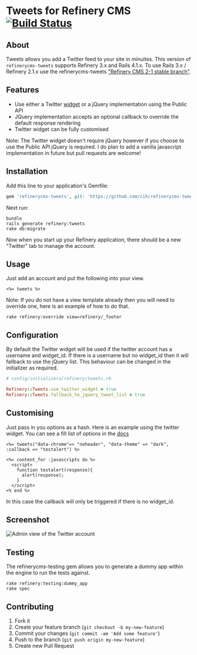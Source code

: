 # Tweets for Refinery CMS [![Build Status](https://travis-ci.org/cih/refinerycms-tweets.png)](https://travis-ci.org/cih/refinerycms-tweets)

## About

Tweets allows you add a Twitter feed to your site in minuites. This version of `refinerycms-tweets` supports Refinery 3.x and Rails 4.1.x. To use Rails 3.x / Refinery 2.1.x use the refinerycms-tweets ["Refinery CMS 2-1 stable branch"](https://github.com/cih/refinerycms-tweets/tree/2-1-stable).

## Features

- Use either a Twitter [widget](https://twitter.com/settings/widgets) or a jQuery implementation using the Public API
- JQuery implementation accepts an optional callback to override the default response rendering
- Twitter widget can be fully customised

Note: The Twitter widget doesn't require jQuery however if you choose to use the Public API jQuery is required.
I do plan to add a vanilla javascript implementation in future but pull requests are welcome!

## Installation

Add this line to your application's Gemfile:

```ruby
gem 'refinerycms-tweets', git: 'https://github.com/cih/refinerycms-tweets', branch: 'master'
```

Next run:

    bundle
    rails generate refinery:tweets
    rake db:migrate

Now when you start up your Refinery application, there should be a new "Twitter" tab to manage the account.

## Usage

Just add an account and put the following into your view.

    <%= tweets %>

Note: If you do not have a view template already then you will need to override one, here is an example of how to do that.

    rake refinery:override view=refinery/_footer

## Configuration

By default the Twitter widget will be used if the twitter account has a username and widget_id. If there is a username but no widget_id
then it will fallback to use the jQuery list. This behaviour can be changed in the initializer as required.

```ruby
# config/initializers/refinery/tweets.rb

Refinery::Tweets.use_twitter_widget = true
Refinery::Tweets.fallback_to_jquery_tweet_list = true
```

## Customising

Just pass in you options as a hash. Here is an example using the twitter widget. You can see a fill list of options in the [docs](https://dev.twitter.com/docs/embedded-timelines#customization)

```erb
<%= tweets("data-chrome"=> "noheader", "data-theme" => "dark", :callback => "testalert") %>

<%= content_for :javascripts do %>
  <script>
    function testalert(response){
      alert(response);
    }
  </script>
<% end %>
```

In this case the callback will only be triggered if there is no widget_id.

## Screenshot

![Admin view of the Twitter account](http://cih-static.s3.amazonaws.com/blog/refinerycms-tweets-screenshot.png)

## Testing

The refinerycms-testing gem allows you to generate a dummy app within the engine to run the tests against.

    rake refinery:testing:dummy_app
    rake spec

## Contributing

1. Fork it
2. Create your feature branch (`git checkout -b my-new-feature`)
3. Commit your changes (`git commit -am 'Add some feature'`)
4. Push to the branch (`git push origin my-new-feature`)
5. Create new Pull Request
